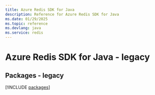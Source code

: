 ```yaml
---
title: Azure Redis SDK for Java
description: Reference for Azure Redis SDK for Java
ms.date: 01/29/2025
ms.topic: reference
ms.devlang: java
ms.service: redis
---
```

# Azure Redis SDK for Java - legacy
## Packages - legacy
[!INCLUDE [packages](redis-index.md)]